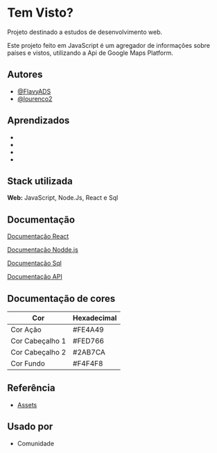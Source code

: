 
# Tem Visto?

Projeto destinado a estudos de desenvolvimento web. 

Este projeto feito em JavaScript é um agregador de informações sobre países e vistos, utilizando a Api de Google Maps Platform.





## Autores

- [@FlavyADS](https://github.com/FlavyADS)  
- [@lourenco2](https://github.com/lourenco2)


## Aprendizados

* 
* 
* 
* 

## Stack utilizada

**Web:** JavaScript, Node.Js, React e Sql




## Documentação

[Documentação React](https://reactjs.org/docs/getting-started.html)

[Documentação Nodde.js](https://nodejs.org/pt-br/docs/)

[Documentação Sql](https://dev.mysql.com/doc/)

[Documentação API](https://developers.google.com/maps?hl=pt-br)

## Documentação de cores

| Cor               | Hexadecimal                                                |
| ----------------- | ---------------------------------------------------------------- |
| Cor Ação       | #FE4A49 |
| Cor Cabeçalho 1      | #FED766 |
| Cor Cabeçalho 2     | #2AB7CA |
| Cor Fundo      | #F4F4F8 |



## Referência

 - [Assets](https://fonts.google.com/icons?icon.query=men)


## Usado por


- Comunidade
